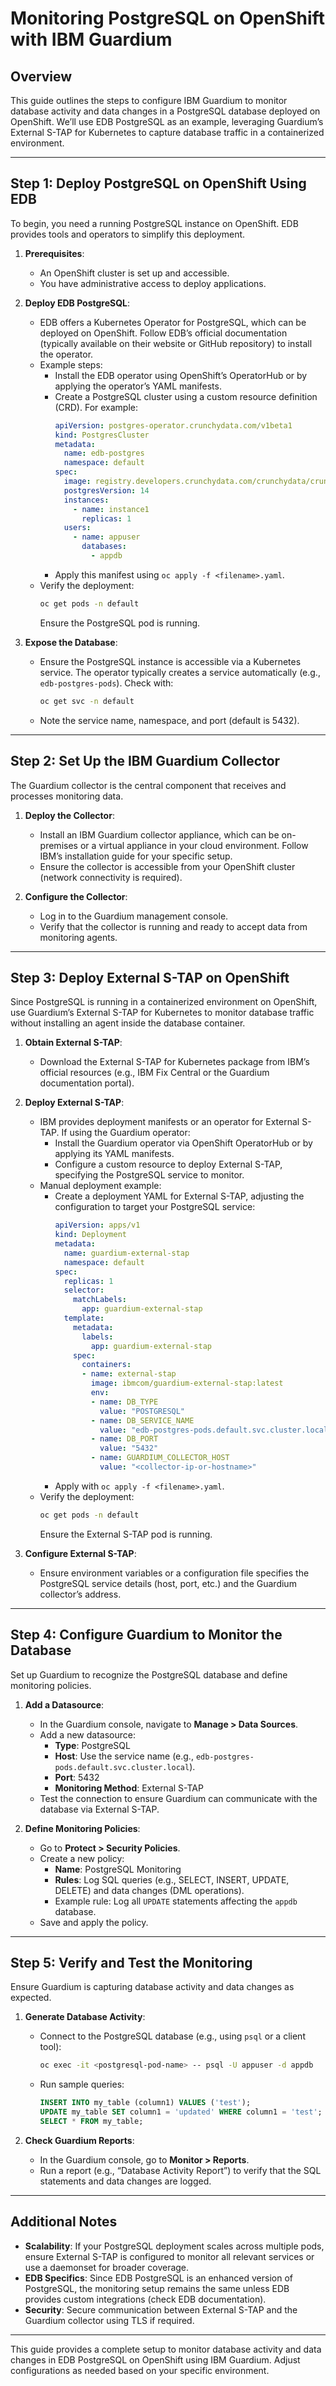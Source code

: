 # Monitoring PostgreSQL on OpenShift with IBM Guardium

## Overview
This guide outlines the steps to configure IBM Guardium to monitor database activity and data changes in a PostgreSQL database deployed on OpenShift. We’ll use EDB PostgreSQL as an example, leveraging Guardium’s External S-TAP for Kubernetes to capture database traffic in a containerized environment.

---

## Step 1: Deploy PostgreSQL on OpenShift Using EDB
To begin, you need a running PostgreSQL instance on OpenShift. EDB provides tools and operators to simplify this deployment.

1. **Prerequisites**:
   - An OpenShift cluster is set up and accessible.
   - You have administrative access to deploy applications.

2. **Deploy EDB PostgreSQL**:
   - EDB offers a Kubernetes Operator for PostgreSQL, which can be deployed on OpenShift. Follow EDB’s official documentation (typically available on their website or GitHub repository) to install the operator.
   - Example steps:
     - Install the EDB operator using OpenShift’s OperatorHub or by applying the operator’s YAML manifests.
     - Create a PostgreSQL cluster using a custom resource definition (CRD). For example:
       ```yaml
       apiVersion: postgres-operator.crunchydata.com/v1beta1
       kind: PostgresCluster
       metadata:
         name: edb-postgres
         namespace: default
       spec:
         image: registry.developers.crunchydata.com/crunchydata/crunchy-postgres:ubi8-14.5-1
         postgresVersion: 14
         instances:
           - name: instance1
             replicas: 1
         users:
           - name: appuser
             databases:
               - appdb
       ```
     - Apply this manifest using `oc apply -f <filename>.yaml`.
   - Verify the deployment:
     ```bash
     oc get pods -n default
     ```
     Ensure the PostgreSQL pod is running.

3. **Expose the Database**:
   - Ensure the PostgreSQL instance is accessible via a Kubernetes service. The operator typically creates a service automatically (e.g., `edb-postgres-pods`). Check with:
     ```bash
     oc get svc -n default
     ```
   - Note the service name, namespace, and port (default is 5432).

---

## Step 2: Set Up the IBM Guardium Collector
The Guardium collector is the central component that receives and processes monitoring data.

1. **Deploy the Collector**:
   - Install an IBM Guardium collector appliance, which can be on-premises or a virtual appliance in your cloud environment. Follow IBM’s installation guide for your specific setup.
   - Ensure the collector is accessible from your OpenShift cluster (network connectivity is required).

2. **Configure the Collector**:
   - Log in to the Guardium management console.
   - Verify that the collector is running and ready to accept data from monitoring agents.

---

## Step 3: Deploy External S-TAP on OpenShift
Since PostgreSQL is running in a containerized environment on OpenShift, use Guardium’s External S-TAP for Kubernetes to monitor database traffic without installing an agent inside the database container.

1. **Obtain External S-TAP**:
   - Download the External S-TAP for Kubernetes package from IBM’s official resources (e.g., IBM Fix Central or the Guardium documentation portal).

2. **Deploy External S-TAP**:
   - IBM provides deployment manifests or an operator for External S-TAP. If using the Guardium operator:
     - Install the Guardium operator via OpenShift OperatorHub or by applying its YAML manifests.
     - Configure a custom resource to deploy External S-TAP, specifying the PostgreSQL service to monitor.
   - Manual deployment example:
     - Create a deployment YAML for External S-TAP, adjusting the configuration to target your PostgreSQL service:
       ```yaml
       apiVersion: apps/v1
       kind: Deployment
       metadata:
         name: guardium-external-stap
         namespace: default
       spec:
         replicas: 1
         selector:
           matchLabels:
             app: guardium-external-stap
         template:
           metadata:
             labels:
               app: guardium-external-stap
           spec:
             containers:
             - name: external-stap
               image: ibmcom/guardium-external-stap:latest
               env:
               - name: DB_TYPE
                 value: "POSTGRESQL"
               - name: DB_SERVICE_NAME
                 value: "edb-postgres-pods.default.svc.cluster.local"
               - name: DB_PORT
                 value: "5432"
               - name: GUARDIUM_COLLECTOR_HOST
                 value: "<collector-ip-or-hostname>"
       ```
     - Apply with `oc apply -f <filename>.yaml`.
   - Verify the deployment:
     ```bash
     oc get pods -n default
     ```
     Ensure the External S-TAP pod is running.

3. **Configure External S-TAP**:
   - Ensure environment variables or a configuration file specifies the PostgreSQL service details (host, port, etc.) and the Guardium collector’s address.

---

## Step 4: Configure Guardium to Monitor the Database
Set up Guardium to recognize the PostgreSQL database and define monitoring policies.

1. **Add a Datasource**:
   - In the Guardium console, navigate to **Manage > Data Sources**.
   - Add a new datasource:
     - **Type**: PostgreSQL
     - **Host**: Use the service name (e.g., `edb-postgres-pods.default.svc.cluster.local`).
     - **Port**: 5432
     - **Monitoring Method**: External S-TAP
   - Test the connection to ensure Guardium can communicate with the database via External S-TAP.

2. **Define Monitoring Policies**:
   - Go to **Protect > Security Policies**.
   - Create a new policy:
     - **Name**: PostgreSQL Monitoring
     - **Rules**: Log SQL queries (e.g., SELECT, INSERT, UPDATE, DELETE) and data changes (DML operations).
     - Example rule: Log all `UPDATE` statements affecting the `appdb` database.
   - Save and apply the policy.

---

## Step 5: Verify and Test the Monitoring
Ensure Guardium is capturing database activity and data changes as expected.

1. **Generate Database Activity**:
   - Connect to the PostgreSQL database (e.g., using `psql` or a client tool):
     ```bash
     oc exec -it <postgresql-pod-name> -- psql -U appuser -d appdb
     ```
   - Run sample queries:
     ```sql
     INSERT INTO my_table (column1) VALUES ('test');
     UPDATE my_table SET column1 = 'updated' WHERE column1 = 'test';
     SELECT * FROM my_table;
     ```

2. **Check Guardium Reports**:
   - In the Guardium console, go to **Monitor > Reports**.
   - Run a report (e.g., “Database Activity Report”) to verify that the SQL statements and data changes are logged.

---

## Additional Notes
- **Scalability**: If your PostgreSQL deployment scales across multiple pods, ensure External S-TAP is configured to monitor all relevant services or use a daemonset for broader coverage.
- **EDB Specifics**: Since EDB PostgreSQL is an enhanced version of PostgreSQL, the monitoring setup remains the same unless EDB provides custom integrations (check EDB documentation).
- **Security**: Secure communication between External S-TAP and the Guardium collector using TLS if required.

---

This guide provides a complete setup to monitor database activity and data changes in EDB PostgreSQL on OpenShift using IBM Guardium. Adjust configurations as needed based on your specific environment.
